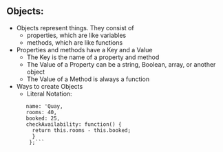 ## Objects:
- Objects represent things.  They consist of
    - properties, which are like variables
    - methods, which are like functions
- Properties and methods have a Key and a Value
    - The Key is the name of a property and method
    - The Value of a Property can be a string, Boolean, array, or another object
    - The Value of a Method is always a function
- Ways to create Objects
    - Literal Notation:
     ```var hotel = {
        name: 'Quay,
        rooms: 40,
        booked: 25,
        checkAvailability: function() {
          return this.rooms - this.booked;
          }
         };```

